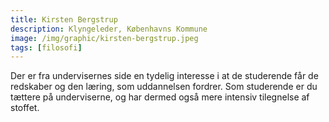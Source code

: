 ```yaml
---
title: Kirsten Bergstrup
description: Klyngeleder, Københavns Kommune
image: /img/graphic/kirsten-bergstrup.jpeg
tags: [filosofi]
---
```

Der er fra undervisernes side en tydelig interesse i at de studerende får de redskaber og den læring, som
uddannelsen fordrer. Som studerende er du tættere på underviserne, og har dermed også mere intensiv tilegnelse af stoffet.
